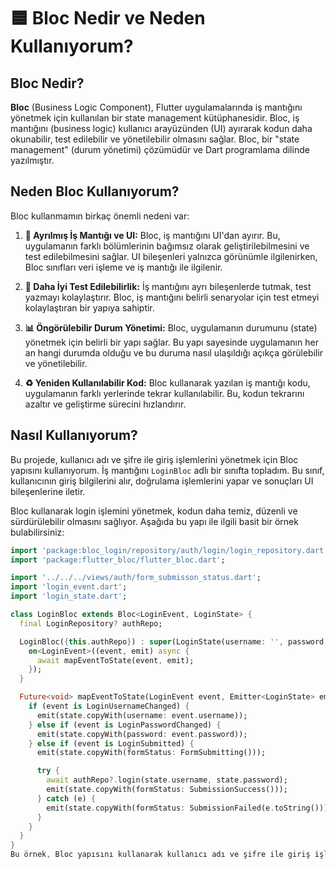 # 🟦 Bloc Nedir ve Neden Kullanıyorum?

## Bloc Nedir?

**Bloc** (Business Logic Component), Flutter uygulamalarında iş mantığını yönetmek için kullanılan bir state management kütüphanesidir. Bloc, iş mantığını (business logic) kullanıcı arayüzünden (UI) ayırarak kodun daha okunabilir, test edilebilir ve yönetilebilir olmasını sağlar. Bloc, bir "state management" (durum yönetimi) çözümüdür ve Dart programlama dilinde yazılmıştır.

## Neden Bloc Kullanıyorum?

Bloc kullanmamın birkaç önemli nedeni var:

1. **🔄 Ayrılmış İş Mantığı ve UI:**
   Bloc, iş mantığını UI'dan ayırır. Bu, uygulamanın farklı bölümlerinin bağımsız olarak geliştirilebilmesini ve test edilebilmesini sağlar. UI bileşenleri yalnızca görünümle ilgilenirken, Bloc sınıfları veri işleme ve iş mantığı ile ilgilenir.

2. **🧪 Daha İyi Test Edilebilirlik:**
   İş mantığını ayrı bileşenlerde tutmak, test yazmayı kolaylaştırır. Bloc, iş mantığını belirli senaryolar için test etmeyi kolaylaştıran bir yapıya sahiptir.

3. **📊 Öngörülebilir Durum Yönetimi:**
   Bloc, uygulamanın durumunu (state) yönetmek için belirli bir yapı sağlar. Bu yapı sayesinde uygulamanın her an hangi durumda olduğu ve bu duruma nasıl ulaşıldığı açıkça görülebilir ve yönetilebilir.

4. **♻️ Yeniden Kullanılabilir Kod:**
   Bloc kullanarak yazılan iş mantığı kodu, uygulamanın farklı yerlerinde tekrar kullanılabilir. Bu, kodun tekrarını azaltır ve geliştirme sürecini hızlandırır.

## Nasıl Kullanıyorum?

Bu projede, kullanıcı adı ve şifre ile giriş işlemlerini yönetmek için Bloc yapısını kullanıyorum. İş mantığını `LoginBloc` adlı bir sınıfta topladım. Bu sınıf, kullanıcının giriş bilgilerini alır, doğrulama işlemlerini yapar ve sonuçları UI bileşenlerine iletir.

Bloc kullanarak login işlemini yönetmek, kodun daha temiz, düzenli ve sürdürülebilir olmasını sağlıyor. Aşağıda bu yapı ile ilgili basit bir örnek bulabilirsiniz:

```dart
import 'package:bloc_login/repository/auth/login/login_repository.dart';
import 'package:flutter_bloc/flutter_bloc.dart';

import '../../../views/auth/form_submisson_status.dart';
import 'login_event.dart';
import 'login_state.dart';

class LoginBloc extends Bloc<LoginEvent, LoginState> {
  final LoginRepository? authRepo;

  LoginBloc({this.authRepo}) : super(LoginState(username: '', password: '', formStatus: InitialFormStatus())) {
    on<LoginEvent>((event, emit) async {
      await mapEventToState(event, emit);
    });
  }

  Future<void> mapEventToState(LoginEvent event, Emitter<LoginState> emit) async {
    if (event is LoginUsernameChanged) {
      emit(state.copyWith(username: event.username));
    } else if (event is LoginPasswordChanged) {
      emit(state.copyWith(password: event.password));
    } else if (event is LoginSubmitted) {
      emit(state.copyWith(formStatus: FormSubmitting()));

      try {
        await authRepo?.login(state.username, state.password);
        emit(state.copyWith(formStatus: SubmissionSuccess()));
      } catch (e) {
        emit(state.copyWith(formStatus: SubmissionFailed(e.toString())));
      }
    }
  }
}
Bu örnek, Bloc yapısını kullanarak kullanıcı adı ve şifre ile giriş işlemlerini nasıl yönettiğimi gösteriyor. 
